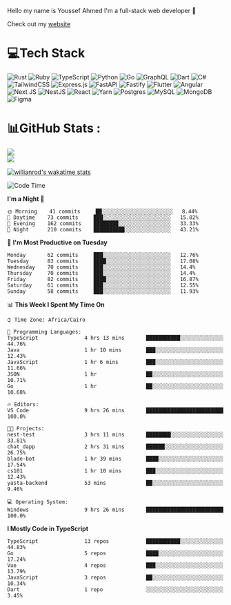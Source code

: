 Hello my name is Youssef Ahmed I'm a full-stack web developer 👋

Check out my [website](https://youssefahmed.vercel.app)
 
# 💻Tech Stack

![Rust](https://img.shields.io/badge/rust-%23000000.svg?style=for-the-badge&logo=rust&logoColor=white) ![Ruby](https://img.shields.io/badge/ruby-%23CC342D.svg?style=for-the-badge&logo=ruby&logoColor=white) ![TypeScript](https://img.shields.io/badge/typescript-%23007ACC.svg?style=for-the-badge&logo=typescript&logoColor=white) ![Python](https://img.shields.io/badge/python-3670A0?style=for-the-badge&logo=python&logoColor=ffdd54) ![Go](https://img.shields.io/badge/go-%2300ADD8.svg?style=for-the-badge&logo=go&logoColor=white) ![GraphQL](https://img.shields.io/badge/-GraphQL-E10098?style=for-the-badge&logo=graphql&logoColor=white) ![Dart](https://img.shields.io/badge/dart-%230175C2.svg?style=for-the-badge&logo=dart&logoColor=white) ![C#](https://img.shields.io/badge/c%23-%23239120.svg?style=for-the-badge&logo=c-sharp&logoColor=white) ![TailwindCSS](https://img.shields.io/badge/tailwindcss-%2338B2AC.svg?style=for-the-badge&logo=tailwind-css&logoColor=white) ![Express.js](https://img.shields.io/badge/express.js-%23404d59.svg?style=for-the-badge&logo=express&logoColor=%2361DAFB) ![FastAPI](https://img.shields.io/badge/FastAPI-005571?style=for-the-badge&logo=fastapi) ![Fastify](https://img.shields.io/badge/fastify-%23000000.svg?style=for-the-badge&logo=fastify&logoColor=white) ![Flutter](https://img.shields.io/badge/Flutter-%2302569B.svg?style=for-the-badge&logo=Flutter&logoColor=white) ![Angular](https://img.shields.io/badge/angular-%23DD0031.svg?style=for-the-badge&logo=angular&logoColor=white) ![Next JS](https://img.shields.io/badge/Next-black?style=for-the-badge&logo=next.js&logoColor=white) ![NestJS](https://img.shields.io/badge/nestjs-%23E0234E.svg?style=for-the-badge&logo=nestjs&logoColor=white) ![React](https://img.shields.io/badge/react-%2320232a.svg?style=for-the-badge&logo=react&logoColor=%2361DAFB) ![Yarn](https://img.shields.io/badge/yarn-%232C8EBB.svg?style=for-the-badge&logo=yarn&logoColor=white) ![Postgres](https://img.shields.io/badge/postgres-%23316192.svg?style=for-the-badge&logo=postgresql&logoColor=white) ![MySQL](https://img.shields.io/badge/mysql-%2300f.svg?style=for-the-badge&logo=mysql&logoColor=white) ![MongoDB](https://img.shields.io/badge/MongoDB-%234ea94b.svg?style=for-the-badge&logo=mongodb&logoColor=white)     ![Figma](https://img.shields.io/badge/figma-%23F24E1E.svg?style=for-the-badge&logo=figma&logoColor=white)

# 📊GitHub Stats :

![](https://github-readme-stats.vercel.app/api?username=joetifa2003&theme=tokyonight&hide_border=false&include_all_commits=false&count_private=false)<br/>
![](https://github-readme-streak-stats.herokuapp.com/?user=joetifa2003&theme=tokyonight&hide_border=false)<br/>

[![willianrod's wakatime stats](https://github-readme-stats.vercel.app/api/wakatime?username=joetifa2003&layout=compact)](https://github.com/anuraghazra/github-readme-stats)
<!--START_SECTION:waka-->
![Code Time](http://img.shields.io/badge/Code%20Time-0%20secs-blue)

**I'm a Night 🦉** 

```text
🌞 Morning    41 commits     ██░░░░░░░░░░░░░░░░░░░░░░░   8.44% 
🌆 Daytime    73 commits     ███░░░░░░░░░░░░░░░░░░░░░░   15.02% 
🌃 Evening    162 commits    ████████░░░░░░░░░░░░░░░░░   33.33% 
🌙 Night      210 commits    ██████████░░░░░░░░░░░░░░░   43.21%

```
📅 **I'm Most Productive on Tuesday** 

```text
Monday       62 commits     ███░░░░░░░░░░░░░░░░░░░░░░   12.76% 
Tuesday      83 commits     ████░░░░░░░░░░░░░░░░░░░░░   17.08% 
Wednesday    70 commits     ███░░░░░░░░░░░░░░░░░░░░░░   14.4% 
Thursday     70 commits     ███░░░░░░░░░░░░░░░░░░░░░░   14.4% 
Friday       82 commits     ████░░░░░░░░░░░░░░░░░░░░░   16.87% 
Saturday     61 commits     ███░░░░░░░░░░░░░░░░░░░░░░   12.55% 
Sunday       58 commits     ███░░░░░░░░░░░░░░░░░░░░░░   11.93%

```


📊 **This Week I Spent My Time On** 

```text
⌚︎ Time Zone: Africa/Cairo

💬 Programming Languages: 
TypeScript               4 hrs 13 mins       ███████████░░░░░░░░░░░░░░   44.76% 
Java                     1 hr 10 mins        ███░░░░░░░░░░░░░░░░░░░░░░   12.43% 
JavaScript               1 hr 6 mins         ███░░░░░░░░░░░░░░░░░░░░░░   11.66% 
JSON                     1 hr                ██░░░░░░░░░░░░░░░░░░░░░░░   10.71% 
Go                       1 hr                ██░░░░░░░░░░░░░░░░░░░░░░░   10.68%

🔥 Editors: 
VS Code                  9 hrs 26 mins       █████████████████████████   100.0%

🐱‍💻 Projects: 
nest-test                3 hrs 11 mins       ████████░░░░░░░░░░░░░░░░░   33.81% 
chat_dapp                2 hrs 31 mins       ██████░░░░░░░░░░░░░░░░░░░   26.75% 
blade-bot                1 hr 39 mins        ████░░░░░░░░░░░░░░░░░░░░░   17.54% 
cs101                    1 hr 10 mins        ███░░░░░░░░░░░░░░░░░░░░░░   12.43% 
yasta-backend            53 mins             ██░░░░░░░░░░░░░░░░░░░░░░░   9.46%

💻 Operating System: 
Windows                  9 hrs 26 mins       █████████████████████████   100.0%

```

**I Mostly Code in TypeScript** 

```text
TypeScript               13 repos            ███████████░░░░░░░░░░░░░░   44.83% 
Go                       5 repos             ████░░░░░░░░░░░░░░░░░░░░░   17.24% 
Vue                      4 repos             ███░░░░░░░░░░░░░░░░░░░░░░   13.79% 
JavaScript               3 repos             ██░░░░░░░░░░░░░░░░░░░░░░░   10.34% 
Dart                     1 repo              ░░░░░░░░░░░░░░░░░░░░░░░░░   3.45%

```



<!--END_SECTION:waka-->
